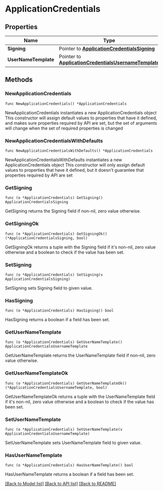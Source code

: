 # ApplicationCredentials

## Properties

Name | Type | Description | Notes
------------ | ------------- | ------------- | -------------
**Signing** | Pointer to [**ApplicationCredentialsSigning**](ApplicationCredentialsSigning.md) |  | [optional] 
**UserNameTemplate** | Pointer to [**ApplicationCredentialsUsernameTemplate**](ApplicationCredentialsUsernameTemplate.md) |  | [optional] 

## Methods

### NewApplicationCredentials

`func NewApplicationCredentials() *ApplicationCredentials`

NewApplicationCredentials instantiates a new ApplicationCredentials object
This constructor will assign default values to properties that have it defined,
and makes sure properties required by API are set, but the set of arguments
will change when the set of required properties is changed

### NewApplicationCredentialsWithDefaults

`func NewApplicationCredentialsWithDefaults() *ApplicationCredentials`

NewApplicationCredentialsWithDefaults instantiates a new ApplicationCredentials object
This constructor will only assign default values to properties that have it defined,
but it doesn't guarantee that properties required by API are set

### GetSigning

`func (o *ApplicationCredentials) GetSigning() ApplicationCredentialsSigning`

GetSigning returns the Signing field if non-nil, zero value otherwise.

### GetSigningOk

`func (o *ApplicationCredentials) GetSigningOk() (*ApplicationCredentialsSigning, bool)`

GetSigningOk returns a tuple with the Signing field if it's non-nil, zero value otherwise
and a boolean to check if the value has been set.

### SetSigning

`func (o *ApplicationCredentials) SetSigning(v ApplicationCredentialsSigning)`

SetSigning sets Signing field to given value.

### HasSigning

`func (o *ApplicationCredentials) HasSigning() bool`

HasSigning returns a boolean if a field has been set.

### GetUserNameTemplate

`func (o *ApplicationCredentials) GetUserNameTemplate() ApplicationCredentialsUsernameTemplate`

GetUserNameTemplate returns the UserNameTemplate field if non-nil, zero value otherwise.

### GetUserNameTemplateOk

`func (o *ApplicationCredentials) GetUserNameTemplateOk() (*ApplicationCredentialsUsernameTemplate, bool)`

GetUserNameTemplateOk returns a tuple with the UserNameTemplate field if it's non-nil, zero value otherwise
and a boolean to check if the value has been set.

### SetUserNameTemplate

`func (o *ApplicationCredentials) SetUserNameTemplate(v ApplicationCredentialsUsernameTemplate)`

SetUserNameTemplate sets UserNameTemplate field to given value.

### HasUserNameTemplate

`func (o *ApplicationCredentials) HasUserNameTemplate() bool`

HasUserNameTemplate returns a boolean if a field has been set.


[[Back to Model list]](../README.md#documentation-for-models) [[Back to API list]](../README.md#documentation-for-api-endpoints) [[Back to README]](../README.md)


